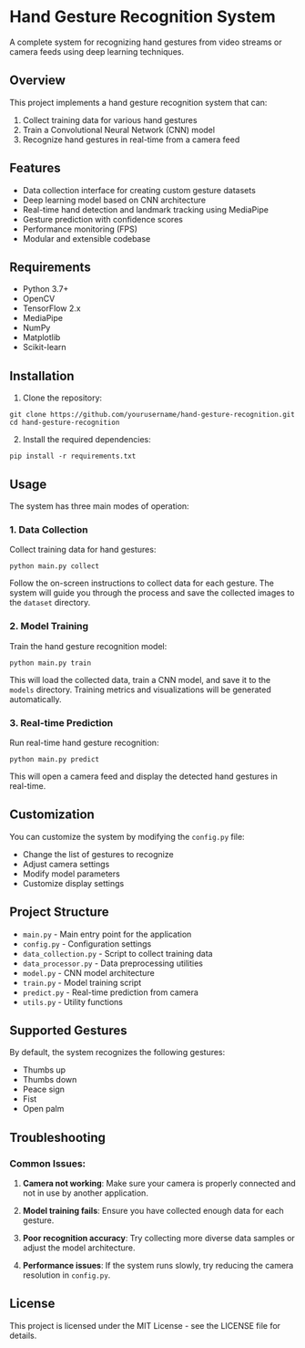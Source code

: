 # Hand Gesture Recognition System

A complete system for recognizing hand gestures from video streams or camera feeds using deep learning techniques.

## Overview

This project implements a hand gesture recognition system that can:
1. Collect training data for various hand gestures
2. Train a Convolutional Neural Network (CNN) model
3. Recognize hand gestures in real-time from a camera feed

## Features

- Data collection interface for creating custom gesture datasets
- Deep learning model based on CNN architecture
- Real-time hand detection and landmark tracking using MediaPipe
- Gesture prediction with confidence scores
- Performance monitoring (FPS)
- Modular and extensible codebase

## Requirements

- Python 3.7+
- OpenCV
- TensorFlow 2.x
- MediaPipe
- NumPy
- Matplotlib
- Scikit-learn

## Installation

1. Clone the repository:
```
git clone https://github.com/yourusername/hand-gesture-recognition.git
cd hand-gesture-recognition
```

2. Install the required dependencies:
```
pip install -r requirements.txt
```

## Usage

The system has three main modes of operation:

### 1. Data Collection

Collect training data for hand gestures:

```
python main.py collect
```

Follow the on-screen instructions to collect data for each gesture. The system will guide you through the process and save the collected images to the `dataset` directory.

### 2. Model Training

Train the hand gesture recognition model:

```
python main.py train
```

This will load the collected data, train a CNN model, and save it to the `models` directory. Training metrics and visualizations will be generated automatically.

### 3. Real-time Prediction

Run real-time hand gesture recognition:

```
python main.py predict
```

This will open a camera feed and display the detected hand gestures in real-time.

## Customization

You can customize the system by modifying the `config.py` file:

- Change the list of gestures to recognize
- Adjust camera settings
- Modify model parameters
- Customize display settings

## Project Structure

- `main.py` - Main entry point for the application
- `config.py` - Configuration settings
- `data_collection.py` - Script to collect training data
- `data_processor.py` - Data preprocessing utilities
- `model.py` - CNN model architecture
- `train.py` - Model training script
- `predict.py` - Real-time prediction from camera
- `utils.py` - Utility functions

## Supported Gestures

By default, the system recognizes the following gestures:
- Thumbs up
- Thumbs down
- Peace sign
- Fist
- Open palm

## Troubleshooting

### Common Issues:

1. **Camera not working**: Make sure your camera is properly connected and not in use by another application.

2. **Model training fails**: Ensure you have collected enough data for each gesture.

3. **Poor recognition accuracy**: Try collecting more diverse data samples or adjust the model architecture.

4. **Performance issues**: If the system runs slowly, try reducing the camera resolution in `config.py`.

## License

This project is licensed under the MIT License - see the LICENSE file for details.